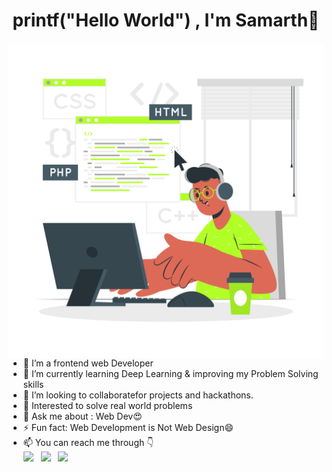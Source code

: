 
<h1 align="center">   printf("Hello World") , I'm Samarth👋</h1>

<img src="logo.png" align="right"> 

- 🔭 I’m a frontend web Developer
- 🌱 I’m currently learning Deep Learning & improving my Problem Solving skills
- 👯 I’m looking to collaboratefor  projects and hackathons.
- 🤔 Interested to solve real world problems
- 💬 Ask me about : Web Dev😍 
- ⚡ Fun fact: Web Development is Not Web Design😄
- 📫 You can reach me through 👇 
  <br />[<img src="https://img.icons8.com/color/48/000000/linkedin.png" width="3.5%"/>](https://www.linkedin.com/in/sanskar-gupta-0354b21b7/)  &nbsp;
  [<img src="https://img.icons8.com/fluent/48/000000/instagram-new.png" width="3.5%"/>]()  &nbsp; 
   <a href="mailto:samarthdhawan28@gmail.com"> <img src="https://img.icons8.com/fluent/48/000000/gmail.png" width="3.5%"/>
